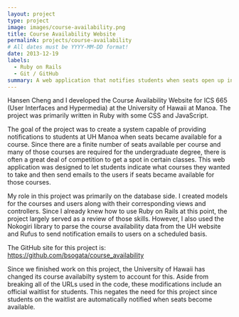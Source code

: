 ```yaml
---
layout: project
type: project
image: images/course-availability.png
title: Course Availability Website
permalink: projects/course-availability
# All dates must be YYYY-MM-DD format!
date: 2013-12-19
labels:
  - Ruby on Rails
  - Git / GitHub
summary: A web application that notifies students when seats open up in courses they wish to register for.
---
```


Hansen Cheng and I developed the Course Availability Website for ICS 665 (User Interfaces and Hypermedia) at the University of Hawaii at Manoa.  The project was primarily written in Ruby with some CSS and JavaScript.

The goal of the project was to create a system capable of providing notifications to students at UH Manoa when seats became available for a course.  Since there are a finite number of seats available per course and many of those courses are required for the undergraduate degree, there is often a great deal of competition to get a spot in certain classes.  This web application was designed to let students indicate what courses they wanted to take and then send emails to the users if seats became available for those courses.

My role in this project was primarily on the database side.  I created models for the courses and users along with their corresponding views and controllers.  Since I already knew how to use Ruby on Rails at this point, the project largely served as a review of those skills.  However, I also used the Nokogiri library to parse the course availability data from the UH website and Rufus to send notification emails to users on a scheduled basis.

The GitHub site for this project is:
https://github.com/bsogata/course_availability

Since we finished work on this project, the University of Hawaii has changed its course availabilty system to account for this.  Aside from breaking all of the URLs used in the code, these modifications include an official waitlist for students.  This negates the need for this project since students on the waitlist are automatically notified when seats become available.